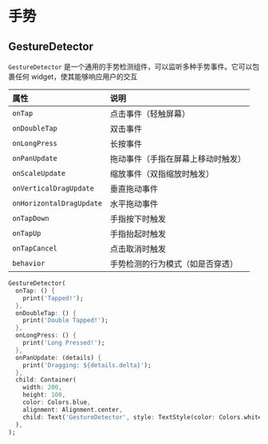 # 手势




## GestureDetector

`GestureDetector` 是一个通用的手势检测组件，可以监听多种手势事件。它可以包裹任何 widget，使其能够响应用户的交互

| 属性                     | 说明                               |
| :----------------------- | :--------------------------------- |
| `onTap`                  | 点击事件（轻触屏幕）               |
| `onDoubleTap`            | 双击事件                           |
| `onLongPress`            | 长按事件                           |
| `onPanUpdate`            | 拖动事件（手指在屏幕上移动时触发） |
| `onScaleUpdate`          | 缩放事件（双指缩放时触发）         |
| `onVerticalDragUpdate`   | 垂直拖动事件                       |
| `onHorizontalDragUpdate` | 水平拖动事件                       |
| `onTapDown`              | 手指按下时触发                     |
| `onTapUp`                | 手指抬起时触发                     |
| `onTapCancel`            | 点击取消时触发                     |
| `behavior`               | 手势检测的行为模式（如是否穿透）   |

```dart
GestureDetector(
  onTap: () {
    print('Tapped!');
  },
  onDoubleTap: () {
    print('Double Tapped!');
  },
  onLongPress: () {
    print('Long Pressed!');
  },
  onPanUpdate: (details) {
    print('Dragging: ${details.delta}');
  },
  child: Container(
    width: 200,
    height: 100,
    color: Colors.blue,
    alignment: Alignment.center,
    child: Text('GestureDetector', style: TextStyle(color: Colors.white)),
  ),
);
```


